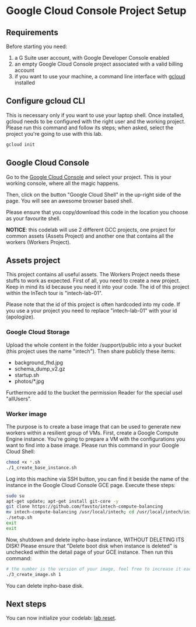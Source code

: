 # Google Cloud Console Project Setup

## Requirements

Before starting you need:
1. a G Suite user account, with Google Developer Console enabled
1. an empty Google Cloud Console project associated with a valid billing account
1. if you want to use your machine, a command line interface with [gcloud](https://cloud.google.com/sdk/downloads) installed

## Configure gcloud CLI

This is necessary only if you want to use your laptop shell. Once installed, gcloud needs to be configured with the right user and the working project.
Please run this command and follow its steps; when asked, select the project you're going to use with this lab.

```bash
gcloud init
```

## Google Cloud Console

Go to the [Google Cloud Console](https://cloud.google.com/consoele) and select your project. This is your working console, where all the magic happens.

Then, click on the button "Google Cloud Shell" in the up-right side of the page. You will see an awesome browser based shell. 

Please ensure that you copy/download this code in the location you choose as your favourite shell.

**NOTICE**: this codelab will use 2 different GCC projects, one project for common assets (Assets Project) and another one that contains all the workers (Workers Project).

## Assets project

This project contains all useful assets. The Workers Project needs these stuffs to work as expected. First of all, you need to create a new project. Keep in mind its id because you need it into your code. The id of this project within the InTech tour is "intech-lab-01".

Please note that the id of this project is often hardcoded into my code. If you use a your project you need to replace "intech-lab-01" with your id (apologize).

### Google Cloud Storage

Upload the whole content in the folder /support/public into a your bucket (this project uses the name "intech"). Then share publicly these items:

* background_fhd.jpg
* schema_dump_v2.gz
* startup.sh
* photos/*.jpg

Furthermore add to the bucket the permission Reader for the special usel "allUsers".

### Worker image

The purpose is to create a base image that can be used to generate new workers within a resilient group of VMs.
First, create a Google Compute Engine instance. You're going to prepare a VM with the configurations you want to find into a base image. Please run this command in your Google Cloud Shell:

```bash
chmod +x *.sh
./1_create_base_instance.sh
```

Log into this machine via SSH button, you can find it beside the name of the instance in the Google Cloud Console GCE page. Execute these steps:

```bash
sudo su
apt-get update; apt-get install git-core -y
git clone https://github.com/favsto/intech-compute-balancing
mv intech-compute-balancing /usr/local/intech; cd /usr/local/intech/init/; chmod +x setup.sh
./setup.sh
exit
exit
```

Now, shutdown and delete inpho-base instance, WITHOUT DELETING ITS DISK! Please ensure that "Delete boot disk when instance is deleted" is unchecked within the detail page of your GCE instance. Then run this command:

```bash
# the number is the version of your image, feel free to increase it each time you run this command
./3_create_image.sh 1
```

You can delete inpho-base disk.

## Next steps

You can now initialize your codelab: [lab reset](../lab_reset/).